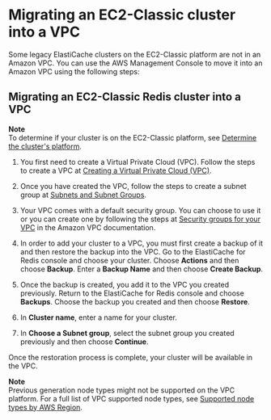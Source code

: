 # Migrating an EC2\-Classic cluster into a VPC<a name="Migrating-ec2-classic_to_VPC"></a>

Some legacy ElastiCache clusters on the EC2\-Classic platform are not in an Amazon VPC\. You can use the AWS Management Console to move it into an Amazon VPC using the following steps:

## Migrating an EC2\-Classic Redis cluster into a VPC<a name="Moving_to_VPC"></a>

**Note**  
To determine if your cluster is on the EC2\-Classic platform, see [Determine the cluster's platform](accessing-elasticache.md#authorize-access-vpc-or-classic)\.

1. You first need to create a Virtual Private Cloud \(VPC\)\. Follow the steps to create a VPC at [Creating a Virtual Private Cloud \(VPC\)](https://docs.aws.amazon.com/AmazonElastiCache/latest/red-ug/VPCs.CreatingVPC.html)\.

1. Once you have created the VPC, follow the steps to create a subnet group at [Subnets and Subnet Groups](https://docs.aws.amazon.com/AmazonElastiCache/latest/red-ug/SubnetGroups.html)\.

1. Your VPC comes with a default security group\. You can choose to use it or you can create one by following the steps at [Security groups for your VPC](https://docs.aws.amazon.com/vpc/latest/userguide/VPC_SecurityGroups.html) in the Amazon VPC documentation\.

1. In order to add your cluster to a VPC, you must first create a backup of it and then restore the backup into the VPC\. Go to the ElastiCache for Redis console and choose your cluster\. Choose **Actions** and then choose **Backup**\. Enter a **Backup Name** and then choose **Create Backup**\.

1. Once the backup is created, you add it to the VPC you created previously\. Return to the ElastiCache for Redis console and choose **Backups**\. Choose the backup you created and then choose **Restore**\.

1. In **Cluster name**, enter a name for your cluster\.

1. In **Choose a Subnet group**, select the subnet group you created previously and then choose **Continue**\.

Once the restoration process is complete, your cluster will be available in the VPC\.

**Note**  
Previous generation node types might not be supported on the VPC platform\. For a full list of VPC supported node types, see [Supported node types by AWS Region](CacheNodes.SupportedTypes.md#CacheNodes.SupportedTypesByRegion)\.